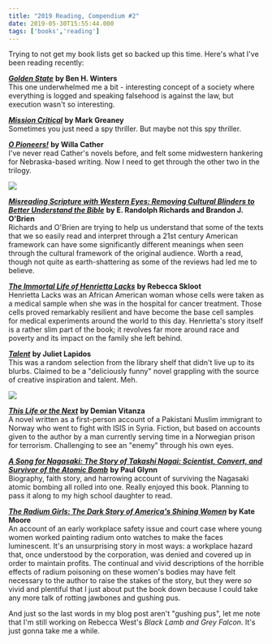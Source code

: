 ```yaml
---
title: "2019 Reading, Compendium #2"
date: 2019-05-30T15:55:44.000
tags: ['books','reading']
---
```


Trying to not get my book lists get so backed up this time. Here's what I've been reading recently:

_[**Golden State**](https://amzn.to/2I9clho)_ **by Ben H. Winters**  
This one underwhelmed me a bit - interesting concept of a society where everything is logged and speaking falsehood is against the law, but execution wasn't so interesting.

_[**Mission Critical**](https://amzn.to/2EFMf4I)_ **by Mark Greaney**  
Sometimes you just need a spy thriller. But maybe not this spy thriller.

_[**O Pioneers!**](https://amzn.to/2HLbDbc)_ **by Willa Cather**  
I've never read Cather's novels before, and felt some midwestern hankering for Nebraska-based writing. Now I need to get through the other two in the trilogy.

![](/images/2019/misreading-scripture.jpeg)

_[**Misreading Scripture with Western Eyes: Removing Cultural Blinders to Better Understand the Bible**](https://amzn.to/2Z0EPkl)_ **by E. Randolph Richards and Brandon J. O'Brien**  
Richards and O'Brien are trying to help us understand that some of the texts that we so easily read and interpret through a 21st century American framework can have some significantly different meanings when seen through the cultural framework of the original audience. Worth a read, though not quite as earth-shattering as some of the reviews had led me to believe.

_[**The Immortal Life of Henrietta Lacks**](https://amzn.to/2QAw79s)_ **by Rebecca Skloot**  
Henrietta Lacks was an African American woman whose cells were taken as a medical sample when she was in the hospital for cancer treatment. Those cells proved remarkably resilient and have become the base cell samples for medical experiments around the world to this day. Henrietta's story itself is a rather slim part of the book; it revolves far more around race and poverty and its impact on the family she left behind.

_[**Talent**](https://amzn.to/2HMMTQ4)_ **by Juliet Lapidos**  
This was a random selection from the library shelf that didn't live up to its blurbs. Claimed to be a "deliciously funny" novel grappling with the source of creative inspiration and talent. Meh.

![](/images/2019/this-life-or-the-next.jpeg)

_[**This Life or the Next**](https://amzn.to/2I7tl7L)_ **by Demian Vitanza**  
A novel written as a first-person account of a Pakistani Muslim immigrant to Norway who went to fight with ISIS in Syria. Fiction, but based on accounts given to the author by a man currently serving time in a Norwegian prison for terrorism. Challenging to see an "enemy" through his own eyes.

_[**A Song for Nagasaki: The Story of Takashi Nagai: Scientist, Convert, and Survivor of the Atomic Bomb**](https://amzn.to/2HJqsel)_ **by Paul Glynn**  
Biography, faith story, and harrowing account of surviving the Nagasaki atomic bombing all rolled into one. Really enjoyed this book. Planning to pass it along to my high school daughter to read.

_[**The Radium Girls: The Dark Story of America's Shining Women**](https://amzn.to/2QIbnNf)_ **by Kate Moore**  
An account of an early workplace safety issue and court case where young women worked painting radium onto watches to make the faces luminescent. It's an unsurprising story in most ways: a workplace hazard that, once understood by the corporation, was denied and covered up in order to maintain profits. The continual and vivid descriptions of the horrible effects of radium poisoning on these women's bodies may have felt necessary to the author to raise the stakes of the story, but they were _so_ vivid and plentiful that I just about put the book down because I could take any more talk of rotting jawbones and gushing pus.

And just so the last words in my blog post aren't "gushing pus", let me note that I'm still working on Rebecca West's _Black Lamb and Grey Falcon_. It's just gonna take me a while.
